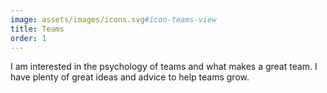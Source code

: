 ```yaml
---
image: assets/images/icons.svg#icon-teams-view
title: Teams
order: 1
---
```

I am interested in the psychology of teams and what makes a great team. I have plenty of great ideas and advice to help teams grow.